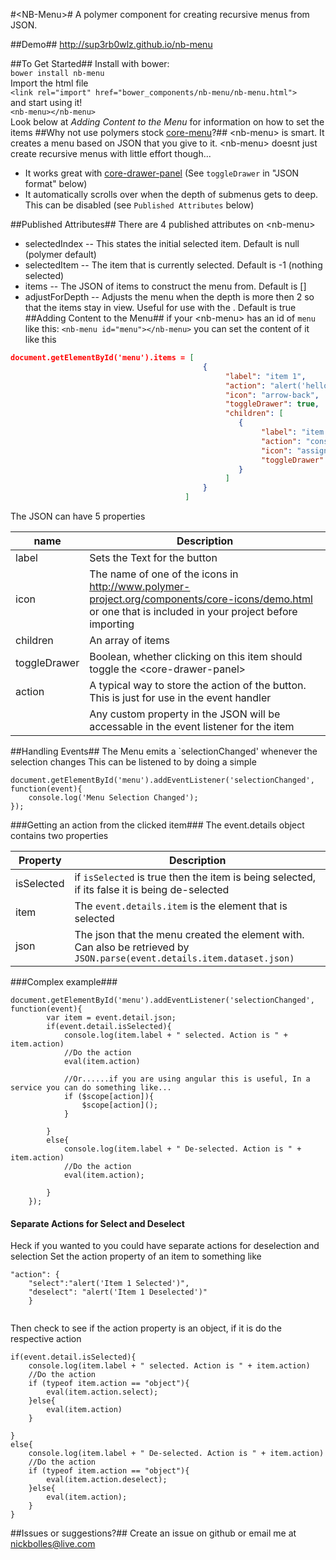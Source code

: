 #&lt;NB-Menu&gt;#
A polymer component for creating recursive menus from JSON.

##Demo##
http://sup3rb0wlz.github.io/nb-menu

##To Get Started##
Install with bower:
<br />
`bower install nb-menu`
<br />
Import the html file
<br />
`<link rel="import" href="bower_components/nb-menu/nb-menu.html">`
<br />
and start using it!
<br />
`<nb-menu></nb-menu>`
<br />
Look below at *Adding Content to the Menu* for information on how to set the items
##Why not use polymers stock [core-menu](https://www.polymer-project.org/docs/elements/core-elements.html#core-menu)?##
&lt;nb-menu&gt; is smart.
It creates a menu based on JSON that you give to it.
&lt;nb-menu&gt; doesnt just create recursive menus with little effort though...
- It works great with [core-drawer-panel](https://www.polymer-project.org/docs/elements/core-elements.html#core-drawer-panel) (See `toggleDrawer` in "JSON format" below)
- It automatically scrolls over when the depth of submenus gets to deep. This can be disabled (see `Published Attributes` below)

##Published Attributes##
There are 4 published attributes on &lt;nb-menu&gt;
- selectedIndex -- This states the initial selected item. Default is null (polymer default)
- selectedItem -- The item that is currently selected. Default is -1 (nothing selected)
- items -- The JSON of items to construct the menu from. Default is []
- adjustForDepth -- Adjusts the menu when the depth is more then 2 so that the items stay in view. Useful for use with the <core-drawer-panel>. Default is true
##Adding Content to the Menu##
if your &lt;nb-menu&gt; has an id of `menu` like this:
`<nb-menu id="menu"></nb-menu>`
you can set the content of it like this
```JSON
document.getElementById('menu').items = [
                                           {
                                                "label": "item 1",
                                                "action": "alert('hello from item 1')",
                                                "icon": "arrow-back",
												"toggleDrawer": true,
                                                "children": [
                                                   {
                                                        "label": "item 1-1",
                                                        "action": "console.log('you clicked item 1-1')",
                                                        "icon": "assignment-ind",
														"toggleDrawer": true
                                                   }
                                                ]
                                           }
                                       ]
```
The JSON can have 5 properties

| name | Description |
| -------- | --------- |
| label | Sets the Text for the button |
| icon | The name of one of the icons in http://www.polymer-project.org/components/core-icons/demo.html or one that is included in your project before importing <nb-menu> |
| children | An array of items |
| toggleDrawer | Boolean, whether clicking on this item should toggle the &lt;core-drawer-panel&gt; |
| action | A typical way to store the action of the button. This is just for use in the event handler |
| <Any-custom-property> | Any custom property in the JSON will be accessable in the event listener for the item |

##Handling Events##
The Menu emits a `selectionChanged' whenever the selection changes
This can be listened to by doing a simple
```
document.getElementById('menu').addEventListener('selectionChanged', function(event){
	console.log('Menu Selection Changed');
});
```
###Getting an action from the clicked item###
The event.details object contains two properties

| Property | Description |
| -------- | --------- |
| isSelected | if `isSelected` is true then the item is being selected, if its false it is being de-selected |
| item | The `event.details.item` is the element that is selected |
| json | The json that the menu created the element with. Can also be retrieved by `JSON.parse(event.details.item.dataset.json)` |


###Complex example###
```
document.getElementById('menu').addEventListener('selectionChanged', function(event){
		var item = event.detail.json;
		if(event.detail.isSelected){
			console.log(item.label + " selected. Action is " + item.action)
			//Do the action
			eval(item.action)
						
			//Or......if you are using angular this is useful, In a service you can do something like...
			if ($scope[action]){
				$scope[action]();
			}
			
		}
		else{
			console.log(item.label + " De-selected. Action is " + item.action)
			//Do the action
			eval(item.action);
			
		}
	});
```
#### Separate Actions for Select and Deselect #### 
Heck if you wanted to you could have separate actions for deselection and selection
Set the action property of an item to something like
```
"action": {
	"select":"alert('Item 1 Selected')",
	"deselect": "alert('Item 1 Deselected')"
	}
                  
```
Then check to see if the action property is an object, if it is do the respective action
```
if(event.detail.isSelected){
	console.log(item.label + " selected. Action is " + item.action)
	//Do the action
	if (typeof item.action == "object"){
		eval(item.action.select);
	}else{
		eval(item.action)
	}
	
}
else{
	console.log(item.label + " De-selected. Action is " + item.action)
	//Do the action
	if (typeof item.action == "object"){
		eval(item.action.deselect);
	}else{
		eval(item.action);
	}
}
```
##Issues or suggestions?##
Create an issue on github or email me at nickbolles@live.com
